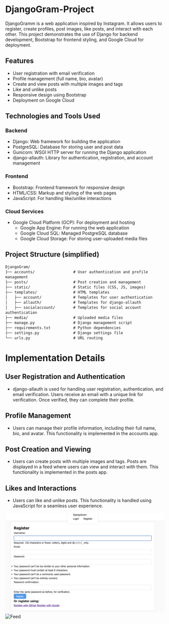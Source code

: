 # DjangoGram-Project

DjangoGramm is a web application inspired by Instagram. It allows users to register, create profiles, post images, like posts, and interact with each other. This project demonstrates the use of Django for backend development, Bootstrap for frontend styling, and Google Cloud for deployment.

## Features

* User registration with email verification
* Profile management (full name, bio, avatar)
* Create and view posts with multiple images and tags
* Like and unlike posts
* Responsive design using Bootstrap
* Deployment on Google Cloud

## Technologies and Tools Used

### Backend

* Django: Web framework for building the application
* PostgreSQL: Database for storing user and post data
* Gunicorn: WSGI HTTP server for running the Django application
* django-allauth: Library for authentication, registration, and account management

### Frontend

* Bootstrap: Frontend framework for responsive design
* HTML/CSS: Markup and styling of the web pages
* JavaScript: For handling like/unlike interactions

### Cloud Services

* Google Cloud Platform (GCP): For deployment and hosting
    * Google App Engine: For running the web application
    * Google Cloud SQL: Managed PostgreSQL database
    * Google Cloud Storage: For storing user-uploaded media files

## Project Structure (simplified)

```plaintext
DjangoGram/
├── accounts/                 # User authentication and profile management
├── posts/                    # Post creation and management
├── static/                   # Static files (CSS, JS, images)
├── templates/                # HTML templates
│   ├── account/              # Templates for user authentication
│   ├── allauth/              # Templates for django-allauth
│   ├── socialaccount/        # Templates for social account authentication
├── media/                    # Uploaded media files
├── manage.py                 # Django management script
├── requirements.txt          # Python dependencies
├── settings.py               # Django settings file
└── urls.py                   # URL routing
```

# Implementation Details

## User Registration and Authentication
* django-allauth is used for handling user registration, authentication, and email verification. Users receive an email with a unique link for verification. Once verified, they can complete their profile.

## Profile Management
* Users can manage their profile information, including their full name, bio, and avatar. This functionality is implemented in the accounts app.

## Post Creation and Viewing
* Users can create posts with multiple images and tags. Posts are displayed in a feed where users can view and interact with them. This functionality is implemented in the posts app.

## Likes and Interactions
* Users can like and unlike posts. This functionality is handled using JavaScript for a seamless user experience.

![Registration](README_images/Screenshot%202024-07-30%20at%2021.33.03.png)
![Feed](README_images/Screenshot%2024-07-30%at%21.33.49.png)

